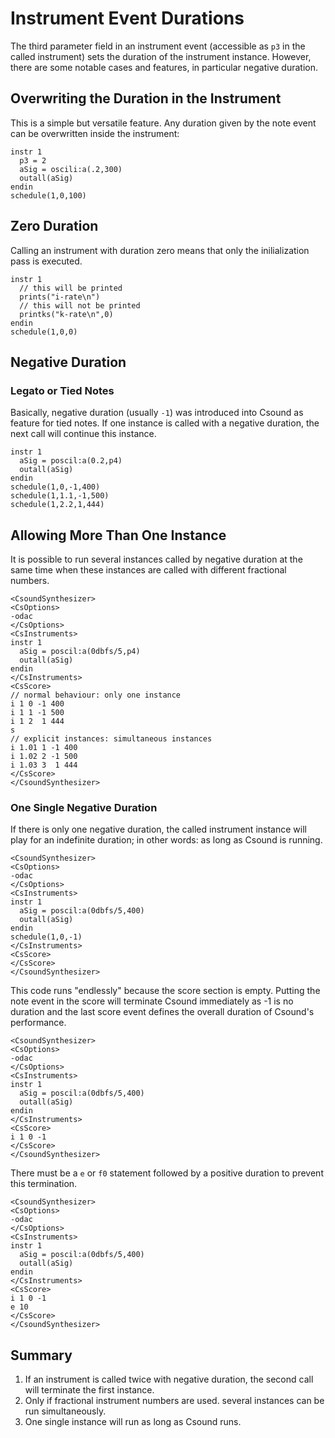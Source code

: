 # Instrument Event Durations

The third parameter field in an instrument event (accessible as `p3` in the called instrument) sets the duration of the instrument instance. However, there are some notable cases and features, in particular negative duration.

## Overwriting the Duration in the Instrument

This is a simple but versatile feature. Any duration given by the note event can be overwritten inside the instrument:

```
instr 1
  p3 = 2
  aSig = oscili:a(.2,300)
  outall(aSig)
endin
schedule(1,0,100)
```

## Zero Duration

Calling an instrument with duration zero means that only the inilialization pass is executed.

```
instr 1
  // this will be printed
  prints("i-rate\n")
  // this will not be printed
  printks("k-rate\n",0)
endin
schedule(1,0,0)
```

## Negative Duration

### Legato or Tied Notes

Basically, negative duration (usually `-1`) was introduced into Csound as feature for tied notes. If one instance is called with a negative duration, the next call will continue this instance.

```
instr 1
  aSig = poscil:a(0.2,p4)
  outall(aSig)
endin
schedule(1,0,-1,400)
schedule(1,1.1,-1,500)
schedule(1,2.2,1,444)
```

## Allowing More Than One Instance 

It is possible to run several instances called by negative duration at the same time when these instances are called with different fractional numbers.

```
<CsoundSynthesizer> 
<CsOptions> 
-odac
</CsOptions> 
<CsInstruments> 
instr 1
  aSig = poscil:a(0dbfs/5,p4)
  outall(aSig)
endin
</CsInstruments> 
<CsScore>
// normal behaviour: only one instance
i 1 0 -1 400
i 1 1 -1 500
i 1 2  1 444
s
// explicit instances: simultaneous instances
i 1.01 1 -1 400
i 1.02 2 -1 500
i 1.03 3  1 444
</CsScore> 
</CsoundSynthesizer> 
```


### One Single Negative Duration 

If there is only one negative duration, the called instrument instance will play for an indefinite duration; in other words: as long as Csound is running.

```
<CsoundSynthesizer> 
<CsOptions> 
-odac
</CsOptions> 
<CsInstruments> 
instr 1
  aSig = poscil:a(0dbfs/5,400)
  outall(aSig)
endin
schedule(1,0,-1)
</CsInstruments> 
<CsScore>
</CsScore> 
</CsoundSynthesizer> 
```

This code runs "endlessly" because the score section is empty. Putting the note event in the score will terminate Csound immediately as -1 is no duration and the last score event defines the overall duration of Csound's performance.

```
<CsoundSynthesizer> 
<CsOptions> 
-odac
</CsOptions> 
<CsInstruments> 
instr 1
  aSig = poscil:a(0dbfs/5,400)
  outall(aSig)
endin
</CsInstruments> 
<CsScore>
i 1 0 -1
</CsScore> 
</CsoundSynthesizer> 
```

There must be a `e` or `f0` statement followed by a positive duration to prevent this termination.

```
<CsoundSynthesizer> 
<CsOptions> 
-odac
</CsOptions> 
<CsInstruments> 
instr 1
  aSig = poscil:a(0dbfs/5,400)
  outall(aSig)
endin
</CsInstruments> 
<CsScore>
i 1 0 -1
e 10
</CsScore> 
</CsoundSynthesizer> 
```


## Summary

1. If an instrument is called twice with negative duration, the second call will terminate the first instance.  
2. Only if fractional instrument numbers are used. several instances can be run simultaneously.  
3. One single instance will run as long as Csound runs.
